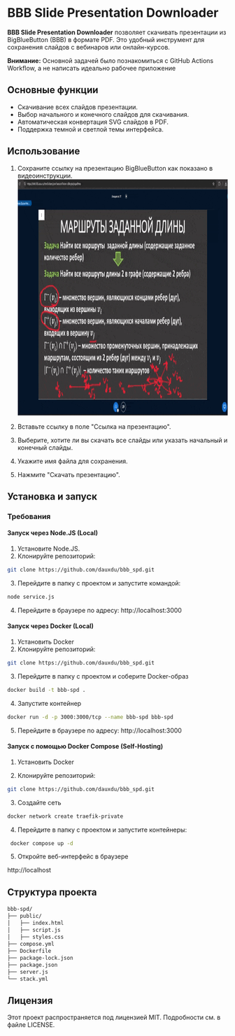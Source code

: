 # BBB Slide Presentation Downloader

**BBB Slide Presentation Downloader** позволяет скачивать презентации из BigBlueButton (BBB) в формате PDF. Это удобный инструмент для сохранения слайдов с вебинаров или онлайн-курсов.

**Внимание:** Основной задачей было познакомиться с GitHub Actions Workflow, а не написать идеально рабочее приложение

## Основные функции

- Скачивание всех слайдов презентации.
- Выбор начального и конечного слайдов для скачивания.
- Автоматическая конвертация SVG слайдов в PDF.
- Поддержка темной и светлой темы интерфейса.

## Использование

1. Сохраните ссылку на презентацию BigBlueButton как показано в видеоинструкции.
   <img width="960" height="540" src="video.gif" alt="Видеоинструкция" />

2. Вставьте ссылку в поле "Ссылка на презентацию".
3. Выберите, хотите ли вы скачать все слайды или указать начальный и конечный слайды.
4. Укажите имя файла для сохранения.
5. Нажмите "Скачать презентацию".

## Установка и запуск

### Требования

#### Запуск через Node.JS (Local)

1. Установите Node.JS.
2. Клонируйте репозиторий:

```bash
git clone https://github.com/dauxdu/bbb_spd.git
```

3. Перейдите в папку с проектом и запустите командой:

```bash
node service.js
```

4. Перейдите в браузере по адресу: http://localhost:3000

#### Запуск через Docker (Local)

1. Установить Docker
2. Клонируйте репозиторий:

```bash
git clone https://github.com/dauxdu/bbb_spd.git
```

3. Перейдите в папку с проектом и соберите Docker-образ

```bash
docker build -t bbb-spd .
```

4. Запустите контейнер

```bash
docker run -d -p 3000:3000/tcp --name bbb-spd bbb-spd
```

5. Перейдите в браузере по адресу: http://localhost:3000

#### Запуск с помощью Docker Compose (Self-Hosting)

1. Установить Docker

2. Клонируйте репозиторий:

```bash
git clone https://github.com/dauxdu/bbb_spd.git
```

3. Создайте сеть

```bash
docker network create traefik-private
```

4. Перейдите в папку с проектом и запустите контейнеры:

```bash
 docker compose up -d
```

5. Откройте веб-интерфейс в браузере

http://localhost

## Структура проекта

```
bbb-spd/
├── public/
│   ├── index.html
│   ├── script.js
│   ├── styles.css
├── compose.yml
├── Dockerfile
├── package-lock.json
├── package.json
├── server.js
└── stack.yml
```

## Лицензия

Этот проект распространяется под лицензией MIT. Подробности см. в файле LICENSE.
